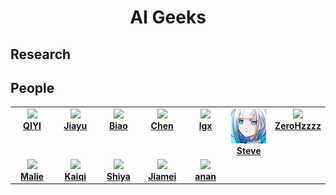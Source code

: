 <div align="center"><h1> AI Geeks </h1></div>

## Research

## People


<table>
<tbody>
<tr>
<td align="center" valign="top" width="14.28%"><a href="https://github.com/Richardqiyi"><img src="https://avatars.githubusercontent.com/u/149352748?s=96&v=4" width="100px;"/><br /><b>QIYI</b></a></td>
<td align="center" valign="top" width="14.28%"><a href="https://github.com/huangjiayu-zju"><img src="https://avatars.githubusercontent.com/u/64767522?s=96&v=4" width="100px;"/><br /><b>Jiayu</b></a></td>
<td align="center" valign="top" width="14.28%"><a href="https://scholar.google.com/citations?user=Y3SBBWMAAAAJ&hl=en&oi=sra"><img src="https://avatars.githubusercontent.com/u/113005567?s=96&v=4" width="100px;"/><br /><b>Biao</b></a></td>
<td align="center" valign="top" width="14.28%"><a href="https://github.com/hycarbon-b"><img src="https://avatars.githubusercontent.com/u/63985695?s=96&v=4" width="100px;"/><br /><b>Chen</b></a></td>
<td align="center" valign="top" width="14.28%"><a href="https://github.com/lgX1123"><img src="https://avatars.githubusercontent.com/u/98698611?s=96&v=4" width="100px;"/><br /><b>lgx</b></a></td>
<td align="center" valign="top" width="14.28%"><a href="https://steve-zeyu-zhang.github.io/"><img src="/avatar/steve.jpg" width="100px;"/><br /><b>Steve</b></a></td>
<td align="center" valign="top" width="14.28%"><a href="https://github.com/ZeroHzzzz"><img src="https://avatars.githubusercontent.com/u/137389489?s=96&v=4" width="100px;"/><br /><b>ZeroHzzzz</b></a></td>
</tr>
  <tr>
<td align="center" valign="top" width="14.28%"><a href="https://github.com/malie-wang"><img src="https://avatars.githubusercontent.com/u/100657314?s=96&v=4" width="100px;"/><br /><b>Malie</b></a></td>
<td align="center" valign="top" width="14.28%"><a href="https://github.com/KaiqiLin"><img src="https://avatars.githubusercontent.com/u/109943902?s=96&v=4" width="100px;"/><br /><b>Kaiqi</b></a></td>
<td align="center" valign="top" width="14.28%"><a href="https://github.com/gekelly"><img src="https://avatars.githubusercontent.com/u/37037628?s=96&v=4" width="100px;"/><br /><b>Shiya</b></a></td>
<td align="center" valign="top" width="14.28%"><a href="https://github.com/wangjiameiiii"><img src="https://avatars.githubusercontent.com/u/152020069?s=96&v=4" width="100px;"/><br /><b>Jiamei</b></a></td>
<td align="center" valign="top" width="14.28%"><a href="https://github.com/jingxianer"><img src="https://avatars.githubusercontent.com/u/124252488?s=96&v=4" width="100px;"/><br /><b>anan</b></a></td>

</tr>
</tbody>
</table>


